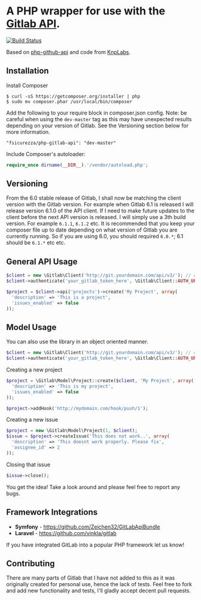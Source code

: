 A PHP wrapper for use with the [Gitlab API](https://github.com/gitlabhq/gitlabhq/tree/master/doc/api).
==============

[![Build Status](https://travis-ci.org/m4tthumphrey/php-gitlab-api.svg?branch=master)](https://travis-ci.org/m4tthumphrey/php-gitlab-api)

Based on [php-github-api](https://github.com/m4tthumphrey/php-github-api) and code from [KnpLabs](https://github.com/KnpLabs/php-github-api).

Installation
------------
Install Composer

```
$ curl -sS https://getcomposer.org/installer | php
$ sudo mv composer.phar /usr/local/bin/composer
```

Add the following to your require block in composer.json config. Note: be careful when using the `dev-master` tag as this may have unexpected results depending on your version of Gitlab. See the Versioning section below for more information.

```
"fsicurezza/php-gitlab-api": "dev-master"
```

Include Composer's autoloader:


```php
require_once dirname(__DIR__).'/vendor/autoload.php';
```

Versioning
----------

From the 6.0 stable release of Gitlab, I shall now be matching the client version with the Gitlab version. For example when Gitlab 6.1 is released I will release version 6.1.0 of the API client. If I need to make future updates to the client before the next API version is released. I will simply use a 3th build version. For example `6.1.1`, `6.1.2` etc. It is recommended that you keep your composer file up to date depending on what version of Gitlab you are currently running. So if you are using 6.0, you should required `6.0.*`; 6.1 should be `6.1.*` etc etc.

General API Usage
-----------------

```php
$client = new \Gitlab\Client('http://git.yourdomain.com/api/v3/'); // change here
$client->authenticate('your_gitlab_token_here', \Gitlab\Client::AUTH_URL_TOKEN); // change here

$project = $client->api('projects')->create('My Project', array(
  'description' => 'This is a project',
  'issues_enabled' => false
));

```

Model Usage
-----------

You can also use the library in an object oriented manner.

```php
$client = new \Gitlab\Client('http://git.yourdomain.com/api/v3/'); // change here
$client->authenticate('your_gitlab_token_here', \Gitlab\Client::AUTH_URL_TOKEN); // change here
```

Creating a new project

```php
$project = \Gitlab\Model\Project::create($client, 'My Project', array(
  'description' => 'This is my project',
  'issues_enabled' => false
));

$project->addHook('http://mydomain.com/hook/push/1');
```

Creating a new issue

```php
$project = new \Gitlab\Model\Project(1, $client);
$issue = $project->createIssue('This does not work..', array(
  'description' => 'This doesnt work properly. Please fix',
  'assignee_id' => 2
));
```

Closing that issue

```php
$issue->close();
```

You get the idea! Take a look around and please feel free to report any bugs.

Framework Integrations
----------------------
- **Symfony** - https://github.com/Zeichen32/GitLabApiBundle
- **Laravel** - https://github.com/vinkla/gitlab

If you have integrated GitLab into a popular PHP framework let us know!

Contributing
------------

There are many parts of Gitlab that I have not added to this as it was originally created for personal use, hence the lack of tests. Feel free to fork and add new functionality and tests, I'll gladly accept decent pull requests.
